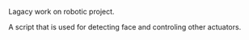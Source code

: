 Lagacy work on robotic project.

A script that is used for detecting face and controling other actuators.
